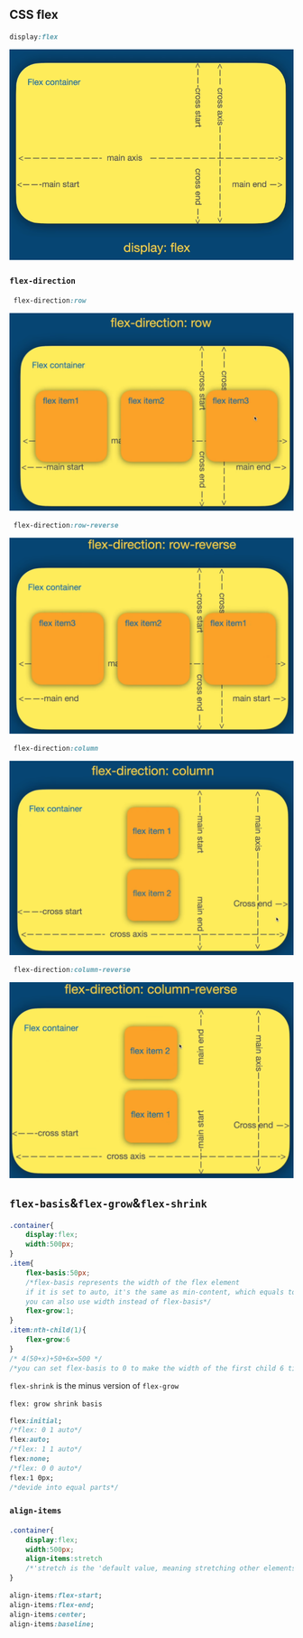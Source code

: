 ## CSS flex
```css
display:flex 
```
![](flex.png)
### `flex-direction`
```css
 flex-direction:row
```
![](row.png)
```css
 flex-direction:row-reverse
```
![](row-reverse.png)
```css
 flex-direction:column
```
![](column.png)
```css
 flex-direction:column-reverse
```
![](column-reverse.png)
## `flex-basis`&`flex-grow`&`flex-shrink`
```css
.container{
    display:flex;
    width:500px;
}
.item{
    flex-basis:50px;
    /*flex-basis represents the width of the flex element
    if it is set to auto, it's the same as min-content, which equals to the length of the longest word in the text.
    you can also use width instead of flex-basis*/
    flex-grow:1;
}
.item:nth-child(1){
    flex-grow:6
}
/* 4(50+x)+50+6x=500 */
/*you can set flex-basis to 0 to make the width of the first child 6 times the others.*/
```
`flex-shrink` is the minus version of `flex-grow`  

`flex: grow shrink basis`  
```css
flex:initial;
/*flex: 0 1 auto*/
flex:auto;
/*flex: 1 1 auto*/
flex:none;
/*flex: 0 0 auto*/
flex:1 0px;
/*devide into equal parts*/
```
### `align-items`
```css
.container{
    display:flex;
    width:500px;
    align-items:stretch
    /*'stretch is the 'default value, meaning stretching other elements'height to that of the highest element*/
}
```
```css
align-items:flex-start;
align-items:flex-end;
align-items:center;
align-items:baseline;
```